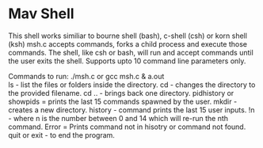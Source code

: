 # Mav Shell

This shell works similiar to bourne shell (bash), c-shell (csh) or korn shell (ksh) 
msh.c accepts commands, forks a child process and execute those commands.
The shell, like csh or bash, will run and accept commands until the user exits the shell.
Supports upto 10 command line parameters only. 

Commands to run:
./msh.c or gcc msh.c & a.out <br />
ls - list the files or folders inside the directory.
cd - changes the directory to the provided filename.
cd .. - brings back one directory.
pidhistory or showpids = prints the last 15 commands spawned by the user.
mkdir - creates a new directory.
history - command prints the last 15 user inputs. 
!n - where n is the number between 0 and 14 which will re-run the nth command.
Error = Prints command not in hisotry or command not found.
quit or exit - to end the program.
